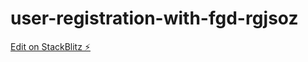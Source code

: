 # user-registration-with-fgd-rgjsoz

[Edit on StackBlitz ⚡️](https://stackblitz.com/edit/user-registration-with-fgd-rgjsoz)